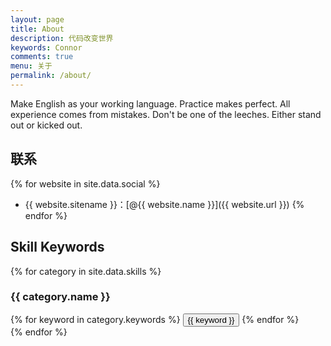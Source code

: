 ```yaml
---
layout: page
title: About
description: 代码改变世界
keywords: Connor
comments: true
menu: 关于
permalink: /about/
---
```


Make English as your working language.
Practice makes perfect.
All experience comes from mistakes.
Don't be one of the leeches.
Either stand out or kicked out.

## 联系

{% for website in site.data.social %}
* {{ website.sitename }}：[@{{ website.name }}]({{ website.url }})
{% endfor %}

## Skill Keywords

{% for category in site.data.skills %}
### {{ category.name }}
<div class="btn-inline">
{% for keyword in category.keywords %}
<button class="btn btn-outline" type="button">{{ keyword }}</button>
{% endfor %}
</div>
{% endfor %}
